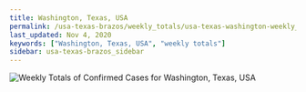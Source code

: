 ```yaml
---
title: Washington, Texas, USA
permalink: /usa-texas-brazos/weekly_totals/usa-texas-washington-weekly_totals.html
last_updated: Nov 4, 2020
keywords: ["Washington, Texas, USA", "weekly totals"]
sidebar: usa-texas-brazos_sidebar
---
```


![Weekly Totals of Confirmed Cases for Washington, Texas, USA](/covid_tracker/images/graphs/usa-texas-washington-weekly_totals_graph.png)
